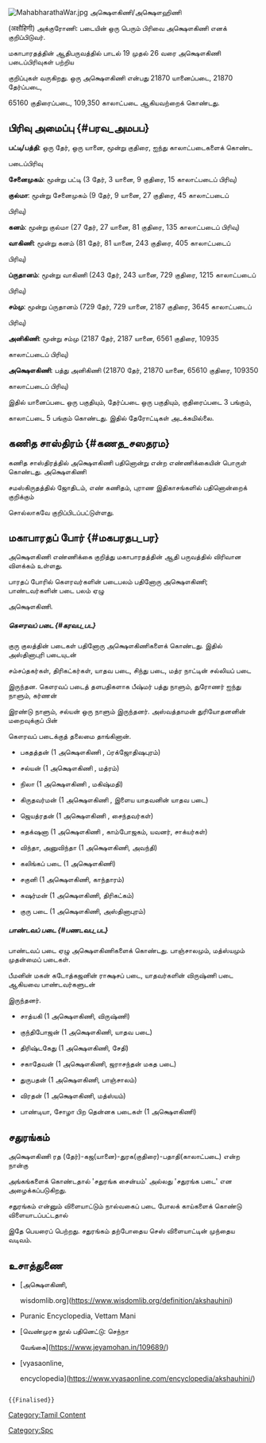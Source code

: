 ![](MahabharathaWar.jpg "MahabharathaWar.jpg") அக்ஷௌகிணி/அக்ஷௌஹிணி
(अक्षौहिणी) அக்குரோணி: படையின் ஒரு பெரும் பிரிவை அக்ஷௌகிணி எனக் குறிப்பிடுவர்.
மகாபாரதத்தின் ஆதிபருவத்தில் பாடல் 19 முதல் 26 வரை அக்ஷௌகிணி படைப்பிரிவுகள் பற்றிய
குறிப்புகள் வருகிறது. ஒரு அக்ஷௌகிணி என்பது 21870 யானைப்படை, 21870 தேர்ப்படை,
65160 குதிரைப்படை, 109,350 காலாட்படை ஆகியவற்றைக் கொண்டது.

## பிரிவு அமைப்பு {#பரவ_அமபப}

**பட்டி/பத்தி**: ஒரு தேர், ஒரு யானை, மூன்று குதிரை, ஐந்து காலாட்படைகளைக் கொண்ட
படைப்பிரிவு

**சேனைமுகம்**: மூன்று பட்டி (3 தேர், 3 யானை, 9 குதிரை, 15 காலாட்படைப் பிரிவு)

**குல்மா**: மூன்று சேனைமுகம் (9 தேர், 9 யானை, 27 குதிரை, 45 காலாட்படைப்
பிரிவு)

**கனம்**: மூன்று குல்மா (27 தேர், 27 யானை, 81 குதிரை, 135 காலாட்படைப் பிரிவு)

**வாகிணி**: மூன்று கனம் (81 தேர், 81 யானை, 243 குதிரை, 405 காலாட்படைப்
பிரிவு)

**ப்ருதானம்**: மூன்று வாகிணி (243 தேர், 243 யானை, 729 குதிரை, 1215 காலாட்படைப்
பிரிவு)

**சம்மு**: மூன்று ப்ருதானம் (729 தேர், 729 யானை, 2187 குதிரை, 3645 காலாட்படைப்
பிரிவு)

**அனிகிணி**: மூன்று சம்மு (2187 தேர், 2187 யானை, 6561 குதிரை, 10935
காலாட்படைப் பிரிவு)

**அக்ஷௌகிணி**: பத்து அனிகிணி (21870 தேர், 21870 யானை, 65610 குதிரை, 109350
காலாட்படைப் பிரிவு)

இதில் யானைப்படை ஒரு பகுதியும், தேர்ப்படை ஒரு பகுதியும், குதிரைப்படை 3 பங்கும்,
காலாட்படை 5 பங்கும் கொண்டது. இதில் தேரோட்டிகள் அடக்கமில்லை.

## கணித சாஸ்திரம் {#கணத_சஸதரம}

கணித சாஸ்திரத்தில் அக்ஷௌகிணி பதினொன்று என்ற எண்ணிக்கையின் பொருள் கொண்டது. அக்ஷௌகிணி
சமஸ்கிருதத்தில் ஜோதிடம், எண் கணிதம், புராண இதிகாசங்களில் பதினொன்றைக் குறிக்கும்
சொல்லாகவே குறிப்பிடப்பட்டுள்ளது.

## மகாபாரதப் போர் {#மகபரதப_பர}

அக்ஷௌகிணி எண்ணிக்கை குறித்து மகாபாரதத்தின் ஆதி பருவத்தில் விரிவான விளக்கம் உள்ளது.
பாரதப் போரில் கௌரவர்களின் படைபலம் பதினோரு அக்ஷௌகிணி; பாண்டவர்களின் படை பலம் ஏழு
அக்ஷௌகிணி.

##### கௌரவப் படை {#கரவப_பட}

குரு குலத்தின் படைகள் பதினோரு அக்ஷௌகிணிகளைக் கொண்டது. இதில் அஸ்தினாபுரி படையுடன்
சம்சப்தகர்கள், திரிகட்கர்கள், யாதவ படை, சிந்து படை, மத்ர நாட்டின் சல்லியப் படை
இருந்தன. கௌரவப் படைத் தளபதிகளாக பீஷ்மர் பத்து நாளும், துரோணர் ஐந்து நாளும், கர்ணன்
இரண்டு நாளும், சல்யன் ஒரு நாளும் இருந்தனர். அஸ்வத்தாமன் துரியோதனனின் மறைவுக்குப் பின்
கௌரவப் படைக்குத் தலைமை தாங்கினான்.

-   பகதத்தன் (1 அக்ஷௌகிணி , ப்ரக்ஜோதிஷபுரம்)
-   சல்யன் (1 அக்ஷௌகிணி , மத்ரம்)
-   நிலா (1 அக்ஷௌகிணி , மகிஷ்மதி)
-   கிருதவர்மன் (1 அக்ஷௌகிணி , இளைய யாதவனின் யாதவ படை)
-   ஜெயத்ரதன் (1 அக்ஷௌகிணி , சைந்தவர்கள்)
-   சுதக்‌ஷனா (1 அக்ஷௌகிணி , காம்போஜகம், யவனர், சாக்யர்கள்)
-   விந்தா, அனுவிந்தா (1 அக்ஷௌகிணி, அவந்தி)
-   கலிங்கப் படை (1 அக்ஷௌகிணி)
-   சகுனி (1 அக்ஷௌகிணி, காந்தாரம்)
-   சுஷர்மன் (1 அக்ஷௌகிணி, திரிகட்கம்)
-   குரு படை (1 அக்ஷௌகிணி, அஸ்தினாபுரம்)

##### பாண்டவப் படை {#பணடவப_பட}

பாண்டவப் படை ஏழு அக்ஷௌகிணிகளைக் கொண்டது. பாஞ்சாலமும், மத்ஸ்யமும் முதன்மைப் படைகள்.
பீமனின் மகன் கடோத்கஜனின் ராக்ஷசப் படை, யாதவர்களின் விருஷ்ணி படை ஆகியவை பாண்டவர்களுடன்
இருந்தனர்.

-   சாத்யகி (1 அக்ஷௌகிணி, விருஷ்ணி)
-   குந்திபோஜன் (1 அக்ஷௌகிணி, யாதவ படை)
-   திரிஷ்டகேது (1 அக்ஷௌகிணி, சேதி)
-   சகாதேவன் (1 அக்ஷௌகிணி, ஜராசந்தன் மகத படை)
-   துருபதன் (1 அக்ஷௌகிணி, பாஞ்சாலம்)
-   விரதன் (1 அக்ஷௌகிணி, மத்ஸ்யம்)
-   பாண்டியா, சோழா பிற தென்னக படைகள் (1 அக்ஷௌகிணி)

## சதுரங்கம்

அக்ஷௌகிணி ரத (தேர்)-கஜ(யானை)-துரக(குதிரை)-பதாதி(காலாட்படை) என்ற நான்கு
அங்கங்களைக் கொண்டதால் 'சதுரங்க சைன்யம்\' அல்லது \'சதுரங்க படை\' என அழைக்கப்படுகிறது.
சதுரங்கம் என்னும் விளையாட்டும் நால்வகைப் படை போலக் காய்களைக் கொண்டு விளையாடப்பட்டதால்
இதே பெயரைப் பெற்றது. சதுரங்கம் தற்போதைய செஸ் விளையாட்டின் முந்தைய வடிவம்.

## உசாத்துணை

-   [அக்ஷௌகிணி,
    wisdomlib.org](https://www.wisdomlib.org/definition/akshauhini)
-   Puranic Encyclopedia, Vettam Mani
-   [வெண்முரசு நூல் பதினெட்டு: செந்நா
    வேங்கை](https://www.jeyamohan.in/109689/)
-   [vyasaonline,
    encyclopedia](https://www.vyasaonline.com/encyclopedia/akshauhini/)

```{=mediawiki}
{{Finalised}}
```
[Category:Tamil Content](Category:Tamil_Content "wikilink")
[Category:Spc](Category:Spc "wikilink")
